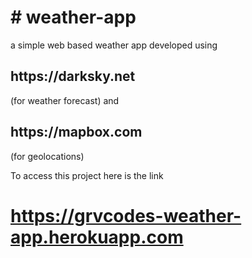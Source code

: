 <h1># weather-app</h1>
a simple web based weather app
developed using <h2>https://darksky.net</h2> (for  weather forecast)  and <h2>https://mapbox.com</h2> (for geolocations) 

To  access this project here is the link <h1>https://grvcodes-weather-app.herokuapp.com</h1>
